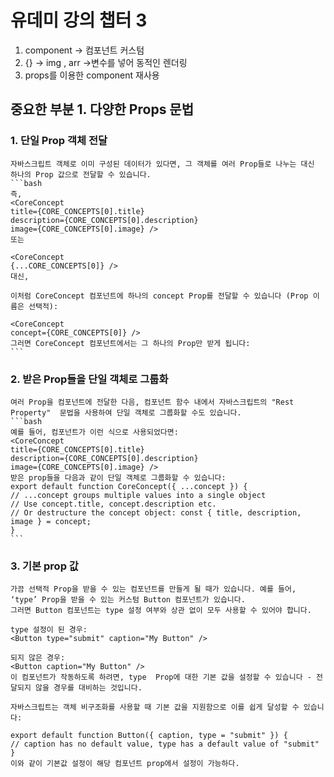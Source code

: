 # 유데미 강의 챕터 3

1. component -> 컴포넌트 커스텀
2. {} -> img , arr ->변수를 넣어 동적인 렌더링
3. props를 이용한 component 재사용

## 중요한 부분 1. 다양한 Props 문법

### 1. 단일 Prop 객체 전달

    자바스크립트 객체로 이미 구성된 데이터가 있다면, 그 객체를 여러 Prop들로 나누는 대신 하나의 Prop 값으로 전달할 수 있습니다.
    ```bash
    즉,
    <CoreConcept
    title={CORE_CONCEPTS[0].title}
    description={CORE_CONCEPTS[0].description}
    image={CORE_CONCEPTS[0].image} />
    또는

    <CoreConcept
    {...CORE_CONCEPTS[0]} />
    대신,

    이처럼 CoreConcept 컴포넌트에 하나의 concept Prop를 전달할 수 있습니다 (Prop 이름은 선택적):

    <CoreConcept
    concept={CORE_CONCEPTS[0]} />
    그러면 CoreConcept 컴포넌트에서는 그 하나의 Prop만 받게 됩니다:
    ```

### 2. 받은 Prop들을 단일 객체로 그룹화

    여러 Prop을 컴포넌트에 전달한 다음, 컴포넌트 함수 내에서 자바스크립트의 "Rest Property"  문법을 사용하여 단일 객체로 그룹화할 수도 있습니다.
    ```bash
    예를 들어, 컴포넌트가 이런 식으로 사용되었다면:
    <CoreConcept
    title={CORE_CONCEPTS[0].title}
    description={CORE_CONCEPTS[0].description}
    image={CORE_CONCEPTS[0].image} />
    받은 prop들을 다음과 같이 단일 객체로 그룹화할 수 있습니다:
    export default function CoreConcept({ ...concept }) {
    // ...concept groups multiple values into a single object
    // Use concept.title, concept.description etc.
    // Or destructure the concept object: const { title, description, image } = concept;
    }
    ```

### 3. 기본 prop 값

    가끔 선택적 Prop을 받을 수 있는 컴포넌트를 만들게 될 때가 있습니다. 예를 들어, ‘type’ Prop을 받을 수 있는 커스텀 Button 컴포넌트가 있습니다.
    그러면 Button 컴포넌트는 type 설정 여부와 상관 없이 모두 사용할 수 있어야 합니다.

    type 설정이 된 경우:
    <Button type="submit" caption="My Button" />

    되지 않은 경우:
    <Button caption="My Button" />
    이 컴포넌트가 작동하도록 하려면, type  Prop에 대한 기본 값을 설정할 수 있습니다 - 전달되지 않을 경우를 대비하는 것입니다.

    자바스크립트는 객체 비구조화를 사용할 때 기본 값을 지원함으로 이를 쉽게 달성할 수 있습니다:

    export default function Button({ caption, type = "submit" }) {
    // caption has no default value, type has a default value of "submit"
    }
    이와 같이 기본값 설정이 해당 컴포넌트 prop에서 설정이 가능하다.
